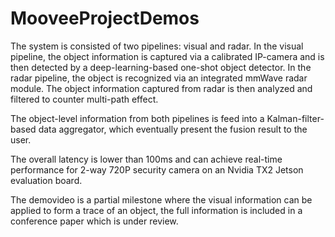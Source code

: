 # MooveeProjectDemos


The system is consisted of two pipelines: visual and radar.
In the visual pipeline, the object information is captured via a calibrated IP-camera and is then detected by a deep-learning-based one-shot object detector.
In the radar pipeline, the object is recognized via an integrated mmWave radar module. The object information captured from radar is then analyzed and filtered to counter multi-path effect.

The object-level information from both pipelines is feed into a Kalman-filter-based data aggregator, which eventually present the fusion result to the user. 

The overall latency is lower than 100ms and can achieve real-time performance for 2-way 720P security camera on an Nvidia TX2 Jetson evaluation board.

The demovideo is a partial milestone where the visual information can be applied to form a trace of an object, the full information is included in a conference paper which is under review.
